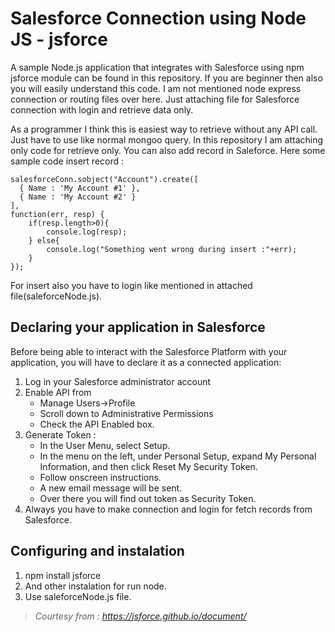 
# Salesforce Connection using Node JS - jsforce
A sample Node.js application that integrates with Salesforce using npm jsforce module can be found in this repository. If you are beginner then also you will easily understand this code. I am not mentioned node express connection or routing files over here. Just attaching file for Salesforce connection with login and retrieve data only. 

As a programmer I think this is easiest way to retrieve without any API call. Just have to use like normal mongoo query. In this repository I am attaching only code for retrieve only. You can also add record in Saleforce. Here some sample code insert record :

```
salesforceConn.sobject("Account").create([
  { Name : 'My Account #1' },
  { Name : 'My Account #2' }
],
function(err, resp) {
	if(resp.length>0){
		console.log(resp);
	} else{
		console.log("Something went wrong during insert :"+err);
	}
});
```
For insert also you have to login like mentioned in attached file(saleforceNode.js).


## Declaring your application in Salesforce

Before being able to interact with the Salesforce Platform with your application, you will have to declare it as a connected application:

1. Log in your Salesforce administrator account
2. Enable API from 
	- Manage Users->Profile 
	- Scroll down to Administrative Permissions 
	- Check the API Enabled box. 
3. Generate Token : 
	- In the User Menu, select Setup. 
	- In the menu on the left, under Personal Setup, expand My Personal Information, and then click Reset My Security Token.
	- Follow onscreen instructions.
	- A new email message will be sent.
	- Over there you will find out token as Security Token.
4. Always you have to make connection and login for fetch records from Salesforce.


## Configuring and instalation

1. npm install jsforce
2. And other instalation for run node.
3. Use saleforceNode.js file.


> *Courtesy from : https://jsforce.github.io/document/* 
